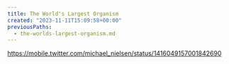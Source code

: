 ```yaml
---
title: The World's Largest Organism
created: "2023-11-11T15:09:58+00:00"
previousPaths:
  - the-worlds-largest-organism.md
---
```

https://mobile.twitter.com/michael_nielsen/status/1416049157001842690

 